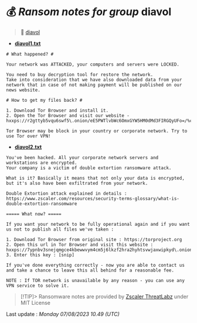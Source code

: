 # 💰 _Ransom notes for group_ diavol
> 🔗 [diavol](group/diavol)
* **[diavol1.txt](https://ransomware.live/ransomware_notes/diavol/diavol1.txt)**

```
# What happened? #
 
Your network was ATTACKED, your computers and servers were LOCKED.
 
You need to buy decryption tool for restore the network.
Take into consideration that we have also downloaded data from your network that in case of not making payment will be published on our news website.
 
# How to get my files back? #
 
1. Download Tor Browser and install it.
2. Open the Tor Browser and visit our website - hxxps://r2gttyb5vqu6swf5\.onion/eE5PWTlvbWc6OmxGYW5HM0dMd3FIRGQyUFo=/%cid_bot%
 
Tor Browser may be block in your country or corporate network. Try to use Tor over VPN!

```
* **[diavol2.txt](https://ransomware.live/ransomware_notes/diavol/diavol2.txt)**

```
You've been hacked. All your corporate network servers and workstations are encrypted.
Your company is a victim of double extortion ransomware attack.

What is it? Basically it means that not only your data is encrypted, but it's also have been exfiltrated from your network.

Double Extortion attack explained in details :
https://www.zscaler.com/resources/security-terms-glossary/what-is-double-extortion-ransomware

===== What now? =====

If you want your network to be fully operational again and if you want us not to publish all files we've taken :

1. Download Tor Browser from original site : https://torproject.org
2. Open this url in Tor Browser and visit this website : hxxps://7ypnbv3snejqmgce4kbewwvym4cm5j6lkzf2hra2hyhtsvwjaxwipkyd\.onion/
3. Enter this key : [snip]

If you've done everything correctly - now you are able to contact us and take a chance to leave this all behind for a reasonable fee.

NOTE : If TOR network is unavailable by any reason - you can use any VPN service to solve it.

```


> [!TIP]> Ransomware notes are provided by [Zscaler ThreatLabz](https://github.com/threatlabz/ransomware_notes) under MIT License
> 




Last update : _Monday 07/08/2023 10.49 (UTC)_

